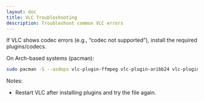 ```yaml
---
layout: doc
title: VLC Troubleshooting
description: Troubleshoot common VLC errors
---
```


If VLC shows codec errors (e.g., “codec not supported”), install the required plugins/codecs.

On Arch-based systems (pacman):
```bash
sudo pacman -S --asdeps vlc-plugin-ffmpeg vlc-plugin-aribb24 vlc-plugin-matroska vlc-plugin-srt vlc-plugin-svg
```

Notes:
- Restart VLC after installing plugins and try the file again.
